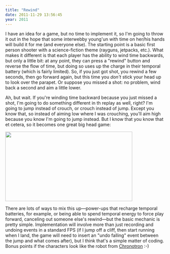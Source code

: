 ```yaml
---
title: "Rewind"
date: 2011-11-29 13:56:45
year: 2011
---
```

<p>I have an idea for a game, but no time to implement it, so I'm going to throw it out in the hope that some interwebby young'un with time on her/his hands will build it for me (and everyone else). The starting point is a basic first person shooter with a science-fiction theme (rayguns, jetpacks, etc.). What makes it different is that each player has the ability to wind time backwards, but only a little bit: at any point, they can press a "rewind" button and reverse the flow of time, but doing so uses up the charge in their temporal battery (which is fairly limited). So, if you just got shot, you rewind a few seconds, then go forward again, but this time you <em>don't</em> stick your head up to look over the parapet. Or suppose you missed a shot: no problem, wind back a second and aim a little lower.</p>
<p>Ah, but wait. If you're winding time backward because you just missed a shot, I'm going to do something different in th replay as well, right? I'm going to jump instead of crouch, or crouch instead of jump. Except you know that, so instead of aiming low where I was crouching, you'll aim high because you know I'm going to jump instead. But I know that you know that et cetera, so it becomes one great big head game:</p>
<p><img title="pb" src="{{'/files/2011/11/pb.jpg' | relative_url}}" alt="" width="400" height="219" /></p>
<p>There are lots of ways to mix this up&mdash;power-ups that recharge temporal batteries, for example, or being able to spend temporal energy to force play forward, canceling out someone else's rewind&mdash;but the basic mechanic is pretty simple. Implementation will involve more than just recording and undoing events in a standard FPS (if I jump off a cliff, then start running when I land, the game will need to insert an "undo falling" event between the jump and what comes after), but I think that's a simple matter of coding. Bonus points if the characters look like the robot from <a href="http://www.kongregate.com/games/Scarybug/chronotron">Chronotron</a> :-)</p>
